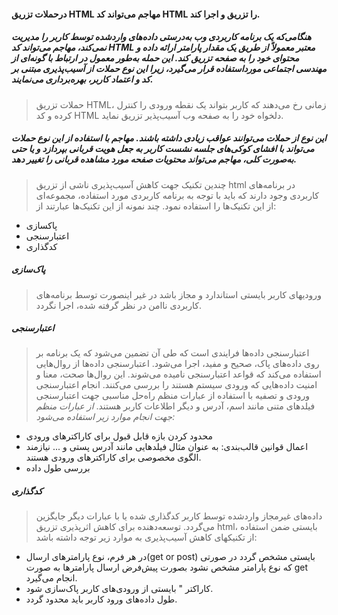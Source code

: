#### درحملات تزریق HTML  مهاجم می‌تواند کد HTML را تزریق و اجرا کند.
##### هنگامی‌که یک برنامه کاربردی وب به‌درستی داده‌های واردشده توسط کاربر را مدیریت نمی‌کند، مهاجم می‌تواند کد HTML معتبر معمولاً از طریق یک مقدار پارامتر ارائه داده و محتوای خود را به صفحه تزریق کند. این حمله به‌طور معمول در ارتباط با گونه‌ای از مهندسی اجتماعی مورداستفاده قرار می‌گیرد، زیرا این نوع حملات از آسیب‌پذیری مبتنی بر کد و اعتماد کاربر، بهره‌برداری می‌نمایند.

> حملات تزریق  HTML، زمانی رخ می‌دهند که کاربر بتواند یک نقطه ورودی را کنترل کرده و کد HTML دلخواه خود را به صفحه وب آسیب‌پذیر تزریق نماید.
##### این نوع از حملات می‌توانند عواقب زیادی داشته باشند. مهاجم با استفاده از این نوع حملات می‌تواند با افشای کوکی‌های جلسه نشست کاربر به جعل هویت قربانی بپردازد و یا حتی به‌صورت کلی، مهاجم می‌تواند محتویات صفحه مورد مشاهده قربانی را تغییر دهد.

>چندین تکنیک جهت کاهش آسیب‌پذیری ناشی از تزریق html در برنامه‌های کاربردی وجود دارند که باید با توجه به برنامه کاربردی مورد استفاده، مجموعه‌ای از این تکنیک‌ها را استفاده نمود. چند نمونه از این تکنیک‌ها عبارتند از:
* پاکسازی
* اعتبارسنجی
* کدگذاری

##### پاک‌سازی
> ورودیهای کاربر بایستی استاندارد و مجاز باشد در غیر اینصورت توسط برنامه‌های کاربردی ناامن در نظر گرفته شده، اجرا نگردد.
##### اعتبارسنجی
> اعتبارسنجی داده‌ها فرایندی است که طی آن تضمین می‌شود که یک برنامه بر روی داده‌های پاک، صحیح و مفید، اجرا می‌شود. اعتبارسنجی داده‌ها از روال‌هایی استفاده می‌کند که قواعد اعتبارسنجی نامیده می‌شوند. این روال‌ها صحت، معنا و امنیت داده‌هایی که ورودی سیستم هستند را بررسی می‌کنند. انجام اعتبارسنجی ورودی و تصفیه با استفاده از عبارات منظم راه‌حل مناسبی جهت اعتبارسنجی فیلدهای متنی مانند اسم، آدرس و دیگر اطلاعات کاربر هستند.
*از عبارات منظم جهت انجام موارد زیر استفاده می‌شود:*
* محدود کردن بازه قابل قبول برای کاراکترهای ورودی
* اعمال قوانین قالب‌بندی: به عنوان مثال فیلدهایی مانند آدرس پستی و ... نیازمند الگوی مخصوصی برای کاراکترهای ورودی هستند.
* بررسی طول داده

##### کدگذاری
> داده‌های غیرمجاز واردشده توسط کاربر کدگذاری شده یا با عبارات دیگر جایگزین می‌گردد. توسعه‌دهنده برای کاهش اثرپذیری تزریق html، بایستی ضمن استفاده از تکنیکهای کاهش آسیب‌پذیری به موارد زیر توجه داشته باشد:

* در هر فرم، نوع پارامترهای ارسال(get or post) بایستی مشخص گردد در صورتی که نوع پارامتر مشخص نشود بصورت پیش‌فرض ارسال پارامترها به صورت get انجام می‌گیرد.
* کاراکتر " بایستی از ورودی‌های کاربر پاک‌سازی شود.
* طول داده‌های ورود کاربر باید محدود گردد.
